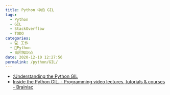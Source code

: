 ```yaml
---
title: Python 中的 GIL
tags: 
  - Python
  - GIL
  - StackOverflow
  - TODO
categories: 
  - 💻 工作
  - 🐍Python
  - 高阶知识点
date: 2020-12-10 12:27:56
permalink: /python/GIL/
---
```

- [:Understanding the Python GIL](http://www.dabeaz.com/GIL/)
- [Inside the Python GIL. - Programming video lectures, tutorials & courses - Brainiac](http://brainiac.io/videos/91/inside-the-python-gil)